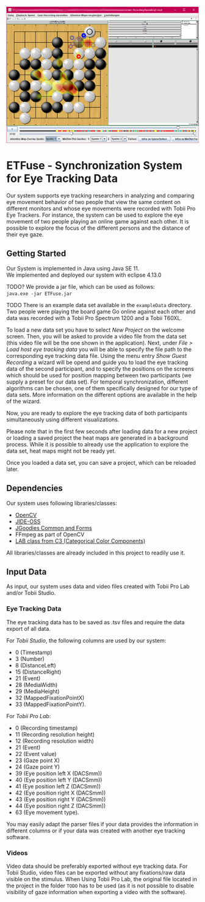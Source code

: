 ![Application](application.png?raw=true)

# ETFuse - Synchronization System for Eye Tracking Data

Our system supports eye tracking researchers in analyzing and comparing eye movement behavior of two people that view the same content on different monitors and whose eye movements were recorded with Tobii Pro Eye Trackers.
For instance, the system can be used to explore the eye movement of two people playing an online game against each other. It is possible to explore the focus of the different persons and the distance of their eye gaze.

## Getting Started

Our System is implemented in Java using Java SE 11.<br/>
We implemented and deployed our system with eclipse 4.13.0

TODO? We provide a jar file, which can be used as follows:<br/>
`java.exe -jar ETFuse.jar`

TODO There is an example data set available in the `exampleData` directory. Two people were playing the board game Go online against each other and data was recorded with a Tobii Pro Spectrum 1200 and a Tobii T60XL.

To load a new data set you have to select *New Project* on the welcome screen. Then, you will be asked to provide a video file from the data set (this video file will be the one shown in the application). Next, under *File > Load host eye tracking data* you will be able to specify the file path to the corresponding eye tracking data file. Using the menu entry *Show Guest Recording* a wizard will be opend and guide you to load the eye tracking data of the second participant, and to specify the positions on the screens which should be used for position mapping between two participants (we supply a preset for our data set). For temporal synchronization, different algorithms can be chosen, one of them specifically designed for our type of data sets. More information on the different options are available in the help of the wizard.

Now, you are ready to explore the eye tracking data of both participants simultaneously using different visualizations.

Please note that in the first few seconds after loading data for a new project or loading a saved project the heat maps are generated in a background process. While it is possible to already use the application to explore the data set, heat maps might not be ready yet.

Once you loaded a data set, you can save a project, which can be reloaded later.

## Dependencies

Our system uses following libraries/classes:

* [OpenCV](https://docs.opencv.org/3.4.7/d1/dfb/intro.html)
* [JIDE-OSS](https://github.com/jidesoft/jide-oss)
* [JGoodies Common and Forms](http://www.jgoodies.com/downloads/libraries/)
* FFmpeg as part of OpenCV
* [LAB class from C3 (Categorical Color Components)](https://github.com/StanfordHCI/c3/blob/master/java/src/edu/stanford/vis/color/LAB.java)

All libraries/classes are already included in this project to readily use it.


## Input Data

As input, our system uses data and video files created with Tobii Pro Lab and/or Tobii Studio.

### Eye Tracking Data

The eye tracking data has to be saved as .tsv files and require the data export of all data.

For *Tobii Studio*, the following columns are used by our system:<br/>
* 0 (Timestamp)
* 3 (Number)
* 8 (DistanceLeft)
* 15 (DistanceRight)
* 21 (Event)
* 28 (MediaWidth)
* 29 (MediaHeight)
* 32 (MappedFixationPointX)
* 33 (MappedFixationPointY).

For *Tobii Pro Lab*:<br/>
* 0 (Recording timestamp)
* 11 (Recording resolution height)
* 12 (Recording resolution width)
* 21 (Event)
* 22 (Event value)
* 23 (Gaze point X)
* 24 (Gaze point Y)
* 39 (Eye position left X (DACSmm))
* 40 (Eye position left Y (DACSmm))
* 41 (Eye position left Z (DACSmm))
* 42 (Eye position right X (DACSmm))
* 43 (Eye position right Y (DACSmm))
* 44 (Eye position right Z (DACSmm))
* 63 (Eye movement type).

You may easily adapt the parser files if your data provides the information in different columns or if your data was created with another eye tracking software.

### Videos

Video data should be preferably exported without eye tracking data.
For Tobii Studio, video files can be exported without any fixations/raw data visible on the stimulus.
When Using Tobii Pro Lab, the original file located in the project in the folder `TODO` has to be used (as it is not possible to disable visibility of gaze information when exporting a video with the software).

